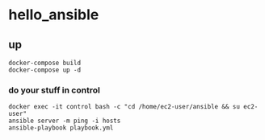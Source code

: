 # hello_ansible

## up
```[bash]
docker-compose build
docker-compose up -d
```

### do your stuff in control
```[bash]
docker exec -it control bash -c "cd /home/ec2-user/ansible && su ec2-user"
ansible server -m ping -i hosts
ansible-playbook playbook.yml
```

